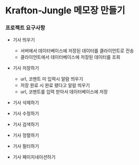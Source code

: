 # Krafton-Jungle 메모장 만들기

### 프로젝트 요구사항
- 기사 띄우기
    - 서버에서 데이터베이스에 저장된 데이터를 클라이언트로 전송
    - 클라이언트에서 데이터베이스에 저장된 데이터를 조회

- 기사 저장하기
    - url, 코멘트 미 입력시 알람 띄우기
    - 저장 완료 시 완료 됐다고 알람 띄우기
    - url, 코멘트를 입력 받아서 데이터베이스에 저장

- 기사 삭제하기

- 기사 수정하기

- 기사 검색하기

- 기사 정렬하기

- 기사 필터하기

- 기사 페이지네이션하기